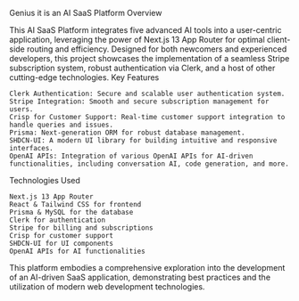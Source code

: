 Genius it is an AI SaaS Platform
Overview

This AI SaaS Platform integrates five advanced AI tools into a user-centric application, leveraging the power of Next.js 13 App Router for optimal client-side routing and efficiency. Designed for both newcomers and experienced developers, this project showcases the implementation of a seamless Stripe subscription system, robust authentication via Clerk, and a host of other cutting-edge technologies.
Key Features

    Clerk Authentication: Secure and scalable user authentication system.
    Stripe Integration: Smooth and secure subscription management for users.
    Crisp for Customer Support: Real-time customer support integration to handle queries and issues.
    Prisma: Next-generation ORM for robust database management.
    SHDCN-UI: A modern UI library for building intuitive and responsive interfaces.
    OpenAI APIs: Integration of various OpenAI APIs for AI-driven functionalities, including conversation AI, code generation, and more.

Technologies Used

    Next.js 13 App Router
    React & Tailwind CSS for frontend
    Prisma & MySQL for the database
    Clerk for authentication
    Stripe for billing and subscriptions
    Crisp for customer support
    SHDCN-UI for UI components
    OpenAI APIs for AI functionalities

This platform embodies a comprehensive exploration into the development of an AI-driven SaaS application, demonstrating best practices and the utilization of modern web development technologies.
